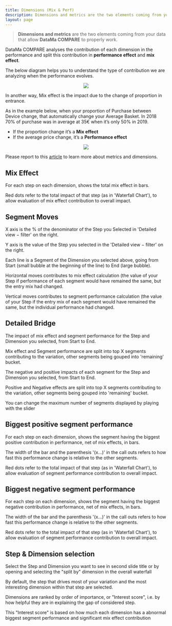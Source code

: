 ```yaml
---
title: Dimensions (Mix & Perf)
description: Dimensions and metrics are the two elements coming from your data that allow DataMa COMPARE to properly work.
layout: page
---
```


> **Dimensions and metrics** are the two elements coming from your data that allow **DataMa COMPARE** to properly work.

DataMa COMPARE analyses the contribution of each dimension in the performance and split this contribution in **performance effect** and **mix effect**.

The below diagram helps you to understand the type of contribution we are analyzing when the performance evolves.

<center> <img src="{{site.url}}/{{site.baseurl}}/core_app/compare/model/images/Dimensions-analysis.gif"> </center>

In another way, Mix effect is the impact due to the change of proportion in entrance.

As in the example below, when your proportion of Purchase between Device change, that automatically change your Average Basket. In 2018 70% of purchase was in average at 35€ when it’s only 50% in 2019.

* If the proportion change it’s a **Mix effect**
* If the average price change, it’s a **Performance effect**

<center> <img src="{{site.url}}/{{site.baseurl}}/core_app/new/compare/model/images/Mix-Perf.jpg"> </center>

Please report to this [article]({{site.url}}/{{site.baseurl}}/core_app/header/input/source) to learn more about metrics and dimensions.

## Mix Effect

For each step on each dimension, shows the total mix effect in bars.

Red dots refer to the total impact of that step (as in 'Waterfall Chart'), to allow evaluation of mix effect contribution to overall impact.

## Segment Moves

X axis is the % of the denominator of the Step you Selected in 'Detailed view − filter' on the right.

Y axis is the value of the Step you selected in the 'Detailed view − filter' on the right.

Each line is a Segment of the Dimension you selected above, going from Start (small bubble at the beginning of the line) to End (large bubble).

Horizontal moves contributes to mix effect calculation (the value of your Step if performance of each segment would have remained the same, but the entry mix had changed.

Vertical moves contributes to segment performance calculation (the value of your Step if the entry mix of each segment would have remained the same, but the individual performance had changed.

## Detailed Bridge

The impact of mix effect and segment performance for the Step and Dimension you selected, from Start to End.

Mix effect and Segment performance are split into top X segments contributing to the variation, other segments being gouped into 'remaining' bucket.

The negative and positive impacts of each segment for the Step and Dimension you selected, from Start to End.

Positive and Negative effects  are split into top X segments contributing to the variation, other segments being gouped into 'remaining' bucket.

You can change the maximum number of segments displayed by playing with the slider

## Biggest positive segment performance

For each step on each dimension, shows the segment having the biggest positive contribution in performance, net of mix effects, in bars.

The width of the bar and the parenthesis '(x...)' in the call outs refers to how fast this performance change is relative to the other segments.

Red dots refer to the total impact of that step (as in 'Waterfall Chart'), to allow evaluation of segment performance contribution to overall impact.

## Biggest negative segment performance

For each step on each dimension, shows the segment having the biggest negative contribution in performance, net of mix effects, in bars.

The width of the bar and the parenthesis '(x...)' in the call outs refers to how fast this performance change is relative to the other segments.

Red dots refer to the total impact of that step (as in 'Waterfall Chart'), to allow evaluation of segment performance contribution to overall impact.

## Step & Dimension selection

Select the Step and Dimension you want to see in second slide title or by opening and selecting the "split by" dimension in the overall waterfall

By default, the step that drives most of your variation and the most interesting dimension within that step are selected.

Dimensions are ranked by order of importance, or "Interest score", i.e. by how helpful they are in explaining the gap of considered step.

This "Interest score" is based on how much each dimension has a abnormal biggest segment performance and significant mix effect contribution
